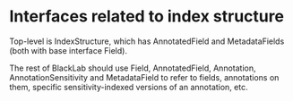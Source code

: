 # Interfaces related to index structure

Top-level is IndexStructure, which has AnnotatedField and MetadataFields (both with base interface Field).

The rest of BlackLab should use Field, AnnotatedField, Annotation, AnnotationSensitivity and MetadataField to refer to fields, annotations on them, specific sensitivity-indexed versions of an annotation, etc.

